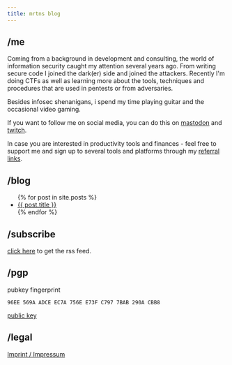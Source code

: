 ```yaml
---
title: mrtns blog
---
```

<head>
	<link rel="shortcut icon" type="image/x-icon" href="favicon.ico">
	<link rel="apple-touch-icon" sizes="180x180" href="assets/apple-touch-icon.png">
	<link rel="icon" type="image/png" sizes="32x32" href="assets/favicon-32x32.png">
	<link rel="icon" type="image/png" sizes="16x16" href="assets/favicon-16x16.png">
	<link rel="manifest" href="assets/site.webmanifest">
	<link rel="mask-icon" href="assets/safari-pinned-tab.svg" color="#5bbad5">
	<meta name="msapplication-TileColor" content="#da532c">
	<meta name="theme-color" content="#ffffff">
</head>

## /me

Coming from a background in development and consulting, the world of information security caught my attention several years ago. From writing secure code I joined the dark(er) side and joined the attackers. Recently I'm doing CTFs as well as learning more about the tools, techniques and procedures that are used in pentests or from adversaries. 

Besides infosec shenanigans, i spend my time playing guitar and the occasional video gaming. 

If you want to follow me on social media, you can do this on <a rel="me" href="https://infosec.exchange/@0xmrtn">mastodon</a> and <a href="https://twitch.tv/0xmrtn">twitch</a>.  

In case you are interested in productivity tools and finances - feel free to support me and sign up to several tools and platforms through my [referral links](pages/referrals). 

## /blog

<ul>
  {% for post in site.posts %}
    <li>
      <a href="{{ post.url }}">{{ post.title }}</a>
    </li>
  {% endfor %}
</ul>


## /subscribe
[click here](https://blog.mrtnrdl.de/feed) to get the rss feed.


## /pgp

pubkey fingerprint

`96EE 569A ADCE EC7A 756E E73F C797 7BAB 290A CBB8`

[public key](pages/pubkey.asc)

## /legal

[Imprint / Impressum](pages/imprint)

